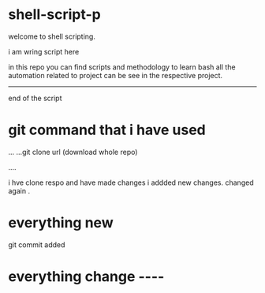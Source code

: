 # shell-script-p

welcome to shell scripting.

i am wring script here

in this repo you can find scripts and methodology to learn bash
all the automation related to project can be see in the respective project.

----

end of the script






# git command that i have used

... ...git clone url (download whole repo)

....

i hve clone respo and have made changes
i addded new changes.
changed again .

# everything new
git commit added

# everything change ----
